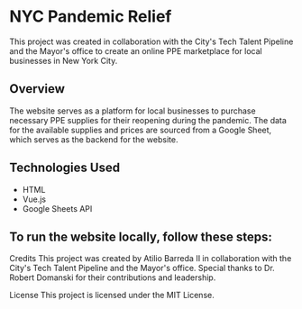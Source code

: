 # NYC Pandemic Relief
This project was created in collaboration with the City's Tech Talent Pipeline and the Mayor's office to create an online PPE marketplace for local businesses in New York City.

## Overview
The website serves as a platform for local businesses to purchase necessary PPE supplies for their reopening during the pandemic. The data for the available supplies and prices are sourced from a Google Sheet, which serves as the backend for the website.

## Technologies Used
- HTML
- Vue.js
- Google Sheets API

## To run the website locally, follow these steps:


Credits
This project was created by Atilio Barreda II in collaboration with the City's Tech Talent Pipeline and the Mayor's office. Special thanks to Dr. Robert Domanski for their contributions and leadership.

License
This project is licensed under the MIT License.
